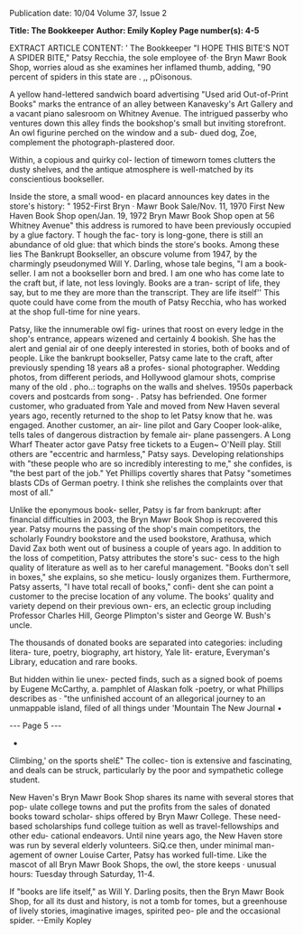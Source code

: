 Publication date: 10/04
Volume 37, Issue 2

**Title: The Bookkeeper**
**Author: Emily Kopley**
**Page number(s): 4-5**

EXTRACT ARTICLE CONTENT:
'
The Bookkeeper
"I HOPE THIS BITE'S NOT A SPIDER BITE,"
Patsy Recchia, the sole employee of· the
Bryn Mawr Book Shop, worries aloud as she
examines her inflamed thumb, adding, "90
percent of spiders in this state are
.
,,
pOisonous.

A yellow hand-lettered sandwich board
advertising "Used arid Out-of-Print Books"
marks the entrance of an alley
between Kanavesky's Art Gallery
and a vacant piano salesroom on
Whitney Avenue. The intrigued
passerby who ventures down this
alley finds the bookshop's small but
inviting storefront. An owl figurine
perched on the window and a sub-
dued dog, Zoe, complement the
photograph-plastered
door.

Within, a copious and quirky col-
lection of timeworn tomes clutters
the dusty shelves, and the antique
atmosphere is well-matched by its
conscientious bookseller.

Inside the store, a small wood-
en placard announces key dates in
the store's history: " 1952-First
Bryn
· Mawr
Book
Sale/Nov.
11,
1970
First New Haven Book Shop
open/Jan. 19, 1972
Bryn Mawr Book
Shop open at 56 Whitney Avenue"
this
address is rumored to have been previously
occupied by a glue factory. T hough the fac-
tory is long-gone, there is still an abundance
of old glue: that which binds the store's
books. Among these lies The Bankrupt
Bookseller, an obscure volume from 1947,
by the charmingly pseudonymed Will Y.
Darling, whose tale begins, "I am a book-
seller. I am not a bookseller born and bred.
I am one who has come late to the craft but,
if late, not less lovingly. Books are a tran-
script of life, they say, but to me they are
more than the transcript. They are life
itself'' This quote could have come from
the mouth of Patsy Recchia, who has
worked at the shop full-time for nine years.

Patsy, like the innumerable owl fig-
urines that roost on every ledge in the shop's
entrance, appears wizened and certainly
4
bookish. She has the alert and genial air of
one deeply interested in stories, both of
books and of people. Like the bankrupt
bookseller, Patsy came late to the craft, after
previously spending 18 years a8 a profes-
sional photographer. Wedding photos, from
different periods, and Hollywood glamour
shots, comprise many of the old . pho..:
tographs on the walls and shelves. 1950s
paperback covers and postcards from song-
. Patsy has befriended. One former customer,
who graduated from Yale and moved from
New Haven several years ago, recently
returned to the shop to let Patsy know that
he. was engaged. Another customer, an air-
line pilot and Gary Cooper look-alike, tells
tales of dangerous distraction by female air-
plane passengers. A Long Wharf Theater
actor gave Patsy free tickets to a Eugen~
O'Neill play. Still others are "eccentric and
harmless," Patsy says. Developing
relationships with "these people who
are so incredibly interesting to me,"
she confides, is "the best part of the
job." Yet Phillips covertly shares that
Patsy "sometimes blasts CDs of
German poetry. I think she relishes
the complaints over that most of all."

Unlike the eponymous book-
seller, Patsy is far from bankrupt:
after financial difficulties in 2003, the
Bryn Mawr Book Shop is recovered
this year. Patsy mourns the passing of
the shop's main competitors, the
scholarly Foundry bookstore and the
used bookstore, Arathusa, which
David Zax
both went out of business a couple of
years ago. In addition to the loss of
competition, Patsy attributes the store's suc-
cess to the high quality of literature as well
as to her careful management. "Books don't
sell in boxes," she explains, so she meticu-
lously organizes them. Furthermore, Patsy
asserts, "I have total recall of books," confi-
dent she can point a customer to the precise
location of any volume. The books' quality
and variety depend on their previous own-
ers, an eclectic group including Professor
Charles Hill, George Plimpton's sister and
George W. Bush's uncle.


The thousands of donated books are
separated into categories: including litera-
ture, poetry, biography, art history, Yale lit-
erature, Everyman's Library, education and
rare books.

But hidden within lie unex-
pected finds, such as a signed book of
poems by Eugene McCarthy, a. pamphlet of
Alaskan folk -poetry, or what Phillips
describes as · "the unfinished account of an
allegorical journey to an unmappable island,
filed of all things under 'Mountain
The New Journal
•


--- Page 5 ---

-
Climbing,' on the sports shel£" The collec-
tion is extensive and fascinating, and deals
can be struck, particularly by the poor and
sympathetic college student.

New Haven's Bryn Mawr Book Shop
shares its name with several stores that pop-
ulate college towns and put the profits from
the sales of donated books toward scholar-
ships offered by Bryn Mawr College. These
need-based scholarships fund college tuition
as well as travel-fellowships and other edu-
cational endeavors. Until nine years ago, the
New Haven store was run by several elderly
volunteers. SiQ.ce then, under minimal man-
agement of owner Louise Carter, Patsy has
worked full-time. Like the mascot of all
Bryn Mawr Book Shops, the owl, the store
keeps · unusual hours: Tuesday through
Saturday, 11-4.

If "books are life itself," as Will Y.
Darling posits, then the Bryn Mawr Book
Shop, for all its dust and history, is not a
tomb for tomes, but a greenhouse of lively
stories, imaginative images, spirited peo-
ple and the occasional spider.
--Emily Kopley